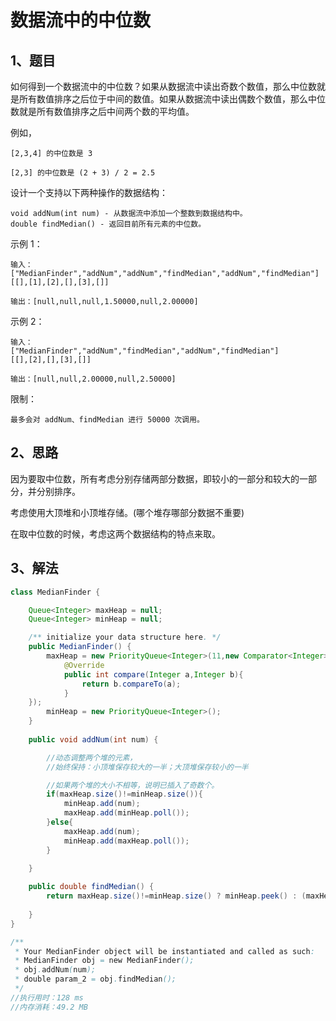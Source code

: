 # 数据流中的中位数

## 1、题目

如何得到一个数据流中的中位数？如果从数据流中读出奇数个数值，那么中位数就是所有数值排序之后位于中间的数值。如果从数据流中读出偶数个数值，那么中位数就是所有数值排序之后中间两个数的平均值。

例如，

	[2,3,4] 的中位数是 3

	[2,3] 的中位数是 (2 + 3) / 2 = 2.5

设计一个支持以下两种操作的数据结构：

	void addNum(int num) - 从数据流中添加一个整数到数据结构中。
	double findMedian() - 返回目前所有元素的中位数。

示例 1：

	输入：
	["MedianFinder","addNum","addNum","findMedian","addNum","findMedian"]
	[[],[1],[2],[],[3],[]]

	输出：[null,null,null,1.50000,null,2.00000]

示例 2：

	输入：
	["MedianFinder","addNum","findMedian","addNum","findMedian"]
	[[],[2],[],[3],[]]

	输出：[null,null,2.00000,null,2.50000]

限制：

	最多会对 addNum、findMedian 进行 50000 次调用。


## 2、思路

因为要取中位数，所有考虑分别存储两部分数据，即较小的一部分和较大的一部分，并分别排序。

考虑使用大顶堆和小顶堆存储。(哪个堆存哪部分数据不重要)

在取中位数的时候，考虑这两个数据结构的特点来取。

## 3、解法

```java
class MedianFinder {

    Queue<Integer> maxHeap = null;
    Queue<Integer> minHeap = null;

    /** initialize your data structure here. */
    public MedianFinder() {
        maxHeap = new PriorityQueue<Integer>(11,new Comparator<Integer>(){
            @Override
            public int compare(Integer a,Integer b){
                return b.compareTo(a);
            }
    });
        minHeap = new PriorityQueue<Integer>();
    }
    
    public void addNum(int num) {

   		//动态调整两个堆的元素，
   		//始终保持：小顶堆保存较大的一半；大顶堆保存较小的一半

   		//如果两个堆的大小不相等，说明已插入了奇数个。
        if(maxHeap.size()!=minHeap.size()){
            minHeap.add(num);
            maxHeap.add(minHeap.poll());
        }else{
            maxHeap.add(num);
            minHeap.add(maxHeap.poll());
        }
        
    }

    public double findMedian() {
        return maxHeap.size()!=minHeap.size() ? minHeap.peek() : (maxHeap.peek()+minHeap.peek())/2.0;
   
    }
}

/**
 * Your MedianFinder object will be instantiated and called as such:
 * MedianFinder obj = new MedianFinder();
 * obj.addNum(num);
 * double param_2 = obj.findMedian();
 */
//执行用时：128 ms
//内存消耗：49.2 MB
```